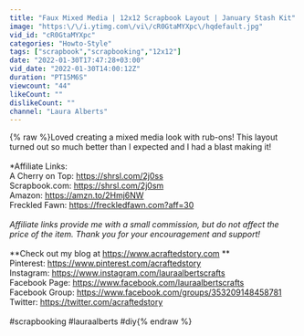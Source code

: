 ```yaml
---
title: "Faux Mixed Media | 12x12 Scrapbook Layout | January Stash Kit"
image: "https:\/\/i.ytimg.com\/vi\/cR0GtaMYXpc\/hqdefault.jpg"
vid_id: "cR0GtaMYXpc"
categories: "Howto-Style"
tags: ["scrapbook","scrapbooking","12x12"]
date: "2022-01-30T17:47:28+03:00"
vid_date: "2022-01-30T14:00:12Z"
duration: "PT15M6S"
viewcount: "44"
likeCount: ""
dislikeCount: ""
channel: "Laura Alberts"
---
```

{% raw %}Loved creating a mixed media look with rub-ons! This layout turned out so much better than I expected and I had a blast making it!<br /><br />*Affiliate Links:<br />A Cherry on Top:  <a rel="nofollow" target="blank" href="https://shrsl.com/2j0ss">https://shrsl.com/2j0ss</a><br />Scrapbook.com:  <a rel="nofollow" target="blank" href="https://shrsl.com/2j0sm">https://shrsl.com/2j0sm</a><br />Amazon:  <a rel="nofollow" target="blank" href="https://amzn.to/2Hmj6NW">https://amzn.to/2Hmj6NW</a><br />Freckled Fawn:  <a rel="nofollow" target="blank" href="https://freckledfawn.com?aff=30">https://freckledfawn.com?aff=30</a><br /><br />*Affiliate links provide me with a small commission, but do not affect the price of the item. Thank you for your encouragement and support!*<br /><br />**Check out my blog at <a rel="nofollow" target="blank" href="https://www.acraftedstory.com">https://www.acraftedstory.com</a> **<br />Pinterest:  <a rel="nofollow" target="blank" href="https://www.pinterest.com/acraftedstory">https://www.pinterest.com/acraftedstory</a><br />Instagram:  <a rel="nofollow" target="blank" href="https://www.instagram.com/lauraalbertscrafts">https://www.instagram.com/lauraalbertscrafts</a><br />Facebook Page:  <a rel="nofollow" target="blank" href="https://www.facebook.com/lauraalbertscrafts">https://www.facebook.com/lauraalbertscrafts</a><br />Facebook Group:  <a rel="nofollow" target="blank" href="https://www.facebook.com/groups/353209148458781">https://www.facebook.com/groups/353209148458781</a><br />Twitter: <a rel="nofollow" target="blank" href="https://twitter.com/acraftedstory">https://twitter.com/acraftedstory</a><br /><br />#scrapbooking #lauraalberts #diy{% endraw %}
